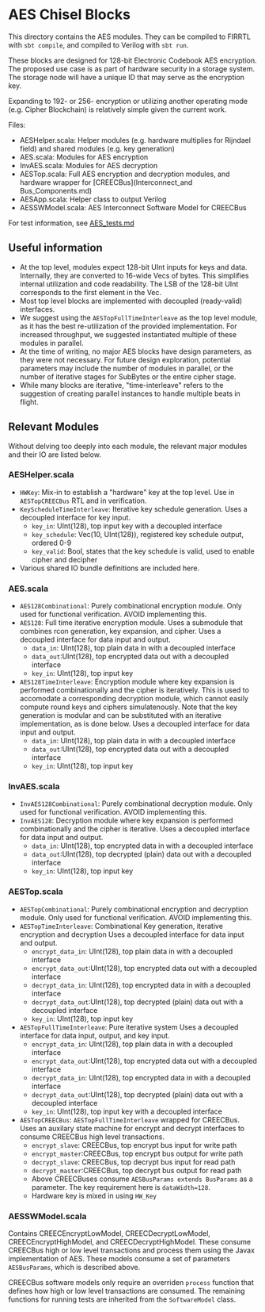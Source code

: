 # AES Chisel Blocks

This directory contains the AES modules. They can be compiled to FIRRTL with `sbt compile`, and compiled to Verilog with
`sbt run`.

These blocks are designed for 128-bit Electronic Codebook AES encryption. The proposed use case is
as part of hardware security in a storage system. The storage node will have a unique ID that may serve as
the encryption key.

Expanding to 192- or 256- encryption or utilizing another operating mode (e.g. Cipher Blockchain) is relatively simple
given the current work.

Files:
- AESHelper.scala: Helper modules (e.g. hardware multiplies for Rijndael field) and shared modules (e.g. key generation)
- AES.scala: Modules for AES encryption
- InvAES.scala: Modules for AES decryption
- AESTop.scala: Full AES encryption and decryption modules, and hardware wrapper for [CREECBus](Interconnect_and Bus_Components.md)
- AESApp.scala: Helper class to output Verilog
- AESSWModel.scala: AES Interconnect Software Model for CREECBus

For test information, see [AES_tests.md](AES_tests.md)


## Useful information
- At the top level, modules expect 128-bit UInt inputs for keys and data. Internally, they are
converted to 16-wide Vecs of bytes. This simplifies internal utilization and code readability. The LSB
of the 128-bit UInt corresponds to the first element in the Vec.
- Most top level blocks are implemented with decoupled (ready-valid) interfaces.
- We suggest using the `AESTopFullTimeInterleave` as the top level module, as it has the best re-utilization of the provided implementation.
For increased throughput, we suggested instantiated multiple of these modules in parallel.
- At the time of writing, no major AES blocks have design parameters, as they were not necessary.
For future design exploration, potential parameters may include the number of modules in parallel, or the number
of iterative stages for SubBytes or the entire cipher stage.
- While many blocks are iterative, "time-interleave" refers to the suggestion of creating parallel instances to handle
multiple beats in flight.


## Relevant Modules
Without delving too deeply into each module, the relevant major modules and their IO are listed below.

### AESHelper.scala
- `HWKey`: Mix-in to establish a "hardware" key at the top level. Use in `AESTopCREECBus` RTL and in verification.
- `KeyScheduleTimeInterleave`: Iterative key schedule generation. Uses a decoupled interface for key input.
    - `key_in`: UInt(128), top input key with a decoupled interface
    - `key_schedule`: Vec(10, UInt(128)), registered key schedule output, ordered 0-9
    - `key_valid`: Bool, states that the key schedule is valid, used to enable cipher and decipher
- Various shared IO bundle definitions are included here.

### AES.scala
- `AES128Combinational`: Purely combinational encryption module. Only used for functional verification. AVOID implementing this.
- `AES128`: Full time iterative encryption module. Uses a submodule that combines rcon generation, key expansion, and cipher.
            Uses a decoupled interface for data input and output.
    - `data_in`: UInt(128), top plain data in with a decoupled interface
    - `data_out`:UInt(128), top encrypted data out with a decoupled interface
    - `key_in`: UInt(128), top input key
- `AES128TimeInterleave`: Encryption module where key expansion is performed combinationally and the cipher is iteratively. This is used to
                accomodate a corresponding decryption module, which cannot easily compute round keys and ciphers simulatenously. Note that the
                key generation is modular and can be substituted with an iterative implementation, as is done below.
                Uses a decoupled interface for data input and output.
    - `data_in`: UInt(128), top plain data in with a decoupled interface
    - `data_out`:UInt(128), top encrypted data out with a decoupled interface
    - `key_in`: UInt(128), top input key

### InvAES.scala
- `InvAES128Combinational`: Purely combinational decryption module. Only used for functional verification. AVOID implementing this.
- `InvAES128`: Decryption module where key expansion is performed combinationally and the cipher is iterative.
        Uses a decoupled interface for data input and output.
    - `data_in`: UInt(128), top encrypted data in with a decoupled interface
    - `data_out`:UInt(128), top decrypted (plain) data out with a decoupled interface
    - `key_in`: UInt(128), top input key

### AESTop.scala
- `AESTopCombinational`: Purely combinational encryption and decryption module.
        Only used for functional verification. AVOID implementing this.
- `AESTopTimeInterleave`: Combinational Key generation, iterative encryption and decryption
        Uses a decoupled interface for data input and output.
    - `encrypt_data_in`: UInt(128), top plain data in with a decoupled interface
    - `encrypt_data_out`:UInt(128), top encrypted data out with a decoupled interface
    - `decrypt_data_in`: UInt(128), top encrypted data in with a decoupled interface
    - `decrypt_data_out`:UInt(128), top decrypted (plain) data out with a decoupled interface
    - `key_in`: UInt(128), top input key
- `AESTopFullTimeInterleave`: Pure iterative system
        Uses a decoupled interface for data input, output, and key input.
    - `encrypt_data_in`: UInt(128), top plain data in with a decoupled interface
    - `encrypt_data_out`:UInt(128), top encrypted data out with a decoupled interface
    - `decrypt_data_in`: UInt(128), top encrypted data in with a decoupled interface
    - `decrypt_data_out`:UInt(128), top decrypted (plain) data out with a decoupled interface
    - `key_in`: UInt(128), top input key with a decoupled interface
- `AESTopCREECBus`: `AESTopFullTimeInterleave` wrapped for CREECBus.
        Uses an auxilary state machine for encrypt and decrypt interfaces to consume
        CREECBus high level transactions.
    - `encrypt_slave`: CREECBus, top encrypt bus input for write path
    - `encrypt_master`:CREECBus, top encrypt bus output for write path
    - `decrypt_slave`: CREECBus, top decrypt bus input for read path
    - `decrypt_master`:CREECBus, top decrypt bus output for read path
    - Above CREECBuses consume `AESBusParams extends BusParams` as a parameter. The key requirement here is `dataWidth=128`.
    - Hardware key is mixed in using `HW_Key`

### AESSWModel.scala
Contains CREECEncryptLowModel, CREECDecryptLowModel, CREECEncryptHighModel, and CREECDecryptHighModel.
These consume CREECBus high or low level transactions and process them
using the Javax implementation of AES. These models consume a set of parameters `AESBusParams`, which is described above.

CREECBus software models only require an overriden `process` function that defines how
high or low level transactions are consumed. The remaining functions for running tests are
inherited from the `SoftwareModel` class.

